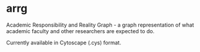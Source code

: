 # arrg
Academic Responsibility and Reality Graph - a graph representation of what academic faculty and other researchers are expected to do.

Currently available in Cytoscape (.cys) format.
